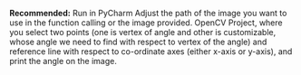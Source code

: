 **Recommended:** Run in PyCharm
Adjust the path of the image you want to use in the function calling or the image provided. OpenCV Project, where you select two points (one is vertex of angle and other is customizable, whose angle we need to find with respect to vertex of the angle) and reference line with respect to co-ordinate axes (either x-axis or y-axis), and print the angle on the image.
